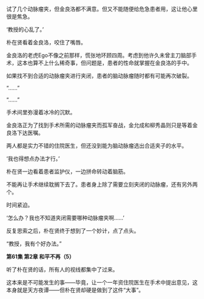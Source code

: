 试了几个动脉瘤夹，但金良洛都不满意。但又不能随便给危急患者用，这让他心里很是焦急。

‘教授的心乱了。’

朴在贤看着金良洛，咬住了嘴唇。

金良洛的老虎Ego不像之前那样，慌张地环顾四周。考虑到他许久未曾主刀脑部手术，这本也算不上什么稀奇事，但问题是，患者的性命就掌握在金良洛的手中。

如果找不到合适的动脉瘤夹进行夹闭，患者的脑动脉瘤随时都有可能再次破裂。

“……”

“……”

手术间里弥漫着冰冷的沉默。

金良洛正为了找到手术所需的动脉瘤夹而孤军奋战，金允成和柳秀晶则只是等着金良洛下达医嘱。

两人都是实力不错的住院医生，但还没到能为脑动脉瘤选出合适夹子的水平。

‘我也得想点办法才行。’

朴在贤一边看着患者监护仪，一边拼命转动着脑筋。

不能再让手术继续耽搁下去了。患者身上除了需要立刻夹闭的动脉瘤，还有另外两个。

时间紧迫。

‘怎么办？我也不知道夹闭需要哪种动脉瘤夹啊……’

反复思索之后，朴在贤终于想到了一个妙计，点了点头。

“教授，我有个好办法。”

**第61集 第2章 和平不再（5）**

听了朴在贤的话，所有人的视线都集中了过来。

这本来是不可能发生的事——毕竟，让一个一年资住院医生在手术中提出意见，这本身就是天方夜谭——但朴在贤却硬是做到了这件“大事”。